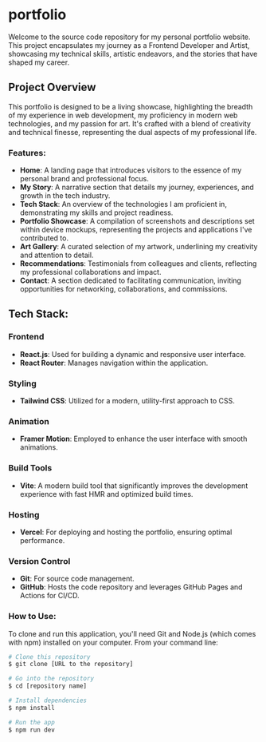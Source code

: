 # portfolio
Welcome to the source code repository for my personal portfolio website. This project encapsulates my journey as a Frontend Developer and Artist, showcasing my technical skills, artistic endeavors, and the stories that have shaped my career.

## Project Overview

This portfolio is designed to be a living showcase, highlighting the breadth of my experience in web development, my proficiency in modern web technologies, and my passion for art. It's crafted with a blend of creativity and technical finesse, representing the dual aspects of my professional life.

### Features:

- **Home**: A landing page that introduces visitors to the essence of my personal brand and professional focus.
- **My Story**: A narrative section that details my journey, experiences, and growth in the tech industry.
- **Tech Stack**: An overview of the technologies I am proficient in, demonstrating my skills and project readiness.
- **Portfolio Showcase**: A compilation of screenshots and descriptions set within device mockups, representing the projects and applications I've contributed to.
- **Art Gallery**: A curated selection of my artwork, underlining my creativity and attention to detail.
- **Recommendations**: Testimonials from colleagues and clients, reflecting my professional collaborations and impact.
- **Contact**: A section dedicated to facilitating communication, inviting opportunities for networking, collaborations, and commissions.

## Tech Stack:

### Frontend
- **React.js**: Used for building a dynamic and responsive user interface.
- **React Router**: Manages navigation within the application.

### Styling
- **Tailwind CSS**: Utilized for a modern, utility-first approach to CSS.

### Animation
- **Framer Motion**: Employed to enhance the user interface with smooth animations.

### Build Tools
- **Vite**: A modern build tool that significantly improves the development experience with fast HMR and optimized build times.

### Hosting
- **Vercel**: For deploying and hosting the portfolio, ensuring optimal performance.

### Version Control
- **Git**: For source code management.
- **GitHub**: Hosts the code repository and leverages GitHub Pages and Actions for CI/CD.

### How to Use:

To clone and run this application, you'll need Git and Node.js (which comes with npm) installed on your computer. From your command line:

```bash
# Clone this repository
$ git clone [URL to the repository]

# Go into the repository
$ cd [repository name]

# Install dependencies
$ npm install

# Run the app
$ npm run dev

